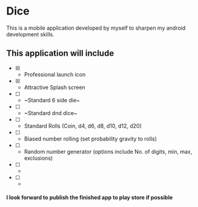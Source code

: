 # Dice
This is a mobile application developed by myself to sharpen my android development skills.

## This application will include
+ [x] - Professional launch icon
+ [x] - Attractive Splash screen
+ [ ] - ~Standard 6 side die~
+ [ ] - ~Standard dnd dice~
+ [ ] - Standard Rolls (Coin, d4, d6, d8, d10, d12, d20)
+ [ ] - Biased number rolling (set probability gravity to rolls)
+ [ ] - Random number generator (options include No. of digits, min, max, exclusions)
+ [ ] -
+ [ ] -



#### I look forward to publish the finished app to play store if possible
